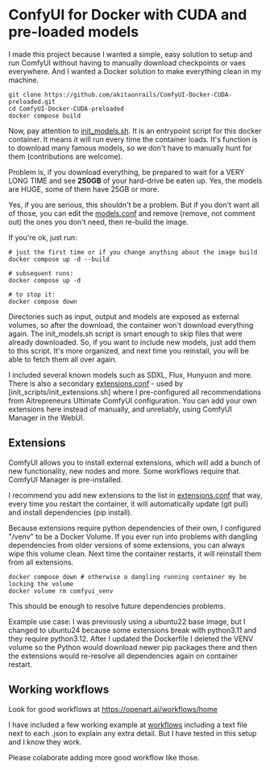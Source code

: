 # ConfyUI for Docker with CUDA and pre-loaded models

I made this project because I wanted a simple, easy solution to setup and run ComfyUI without having to manually download checkpoints or vaes everywhere. And I wanted a Docker solution to make everything clean in my machine.

```
git clone https://github.com/akitaonrails/ComfyUI-Docker-CUDA-preloaded.git
cd ComfyUI-Docker-CUDA-preloaded
docker compose build
```

Now, pay attention to [init_models.sh](init_scripts/init_models.sh). It is an entrypoint script for this docker container. It means it will run every time the container loads. It's function is to download many famous models, so we don't have to manually hunt for them (contributions are welcome).

Problem is, if you download everything, be prepared to wait for a VERY LONG TIME and see **250GB** of your hard-drive be eaten up. Yes, the models are HUGE, some of them have 25GB or more.

Yes, if you are serious, this shouldn't be a problem. But if you don't want all of those, you can edit the [models.conf](models.conf) and remove (remove, not comment out) the ones you don't need, then re-build the image.

If you're ok, just run:

```
# just the first time or if you change anything about the image build
docker compose up -d --build

# subsequent runs:
docker compose up -d

# to stop it:
docker compose down
```

Directories such as input, output and models are exposed as external volumes, so after the download, the container won't download everything again. The init_models.sh script is smart enough to skip files that were already downloaded. So, if you want to include new models, just add them to this script. It's more organized, and next time you reinstall, you will be able to fetch them all over again.

I included several known models such as SDXL, Flux, Hunyuon and more. There is also a secondary [extensions.conf](extensions.conf) - used by [init_scripts/init_extensions.sh] where I pre-configured all recommendations from Aitrepreneurs Ultimate ComfyUI configuration. You can add your own extensions here instead of manually, and unreliably, using ComfyUI Manager in the WebUI.

## Extensions

ComfyUI allows you to install external extensions, which will add a bunch of new functionality, new nodes and more. Some workflows require that. ComfyUI Manager is pre-installed.

I recommend you add new extensions to the list in [extensions.conf](extensions.conf) that way, every time you restart the container, it will automatically update (git pull) and install dependencies (pip install).

Because extensions require python dependencies of their own, I configured "/venv" to be a Docker Volume. If you ever run into problems with dangling dependencies from older versions of some extensions, you can always wipe this volume clean. Next time the container restarts, it will reinstall them from all extensions.

```
docker compose down # otherwise a dangling running container my be locking the volume
docker volume rm comfyui_venv
```

This should be enough to resolve future dependencies problems.

Example use case: I was previously using a ubuntu22 base image, but I changed to ubuntu24 because some extensions break with python3.11 and they require python3.12. After I updated the Dockerfile I deleted the VENV volume so the Python would download newer pip packages there and then the extensions would re-resolve all dependencies again on container restart.

## Working workflows

Look for good workflows at https://openart.ai/workflows/home

I have included a few working example at [workflows](workflows) including a text file next to each .json to explain any extra detail. But I have tested in this setup and I know they work.

Please colaborate adding more good workflow like those.
